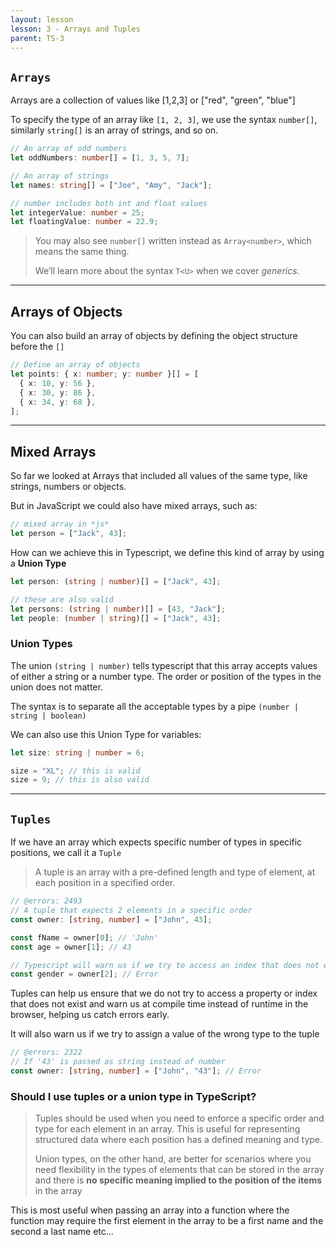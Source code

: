 ```yaml
---
layout: lesson
lesson: 3 - Arrays and Tuples
parent: TS-3
---
```


## `Arrays`

Arrays are a collection of values like [1,2,3] or ["red", "green", "blue"]

To specify the type of an array like `[1, 2, 3]`, we use the syntax `number[]`, similarly `string[]` is an array of strings, and so on.

```ts twoslash
// An array of odd numbers
let oddNumbers: number[] = [1, 3, 5, 7];

// An array of strings
let names: string[] = ["Joe", "Amy", "Jack"];

// number includes both int and float values
let integerValue: number = 25;
let floatingValue: number = 22.9;
```

> You may also see `number[]` written instead as `Array<number>`, which means the same thing.
>
> We’ll learn more about the syntax `T<U>` when we cover *generics*.

---

## Arrays of Objects

You can also build an array of objects by defining the object structure before the `[]`

```ts twoslash
// Define an array of objects
let points: { x: number; y: number }[] = [
  { x: 10, y: 56 },
  { x: 30, y: 86 },
  { x: 34, y: 68 },
];
```

---

## Mixed Arrays

So far we looked at Arrays that included all values of the same type, like strings, numbers or objects.

But in JavaScript we could also have mixed arrays, such as:

```js
// mixed array in *js*
let person = ["Jack", 43];
```

How can we achieve this in Typescript, we define this kind of array by using a **Union Type**

```ts twoslash
let person: (string | number)[] = ["Jack", 43];

// these are also valid
let persons: (string | number)[] = [43, "Jack"];
let people: (number | string)[] = ["Jack", 43];
```

### Union Types

The union `(string | number)` tells typescript that this array accepts values of either a string or a number type. The order or position of the types in the union does not matter.

The syntax is to separate all the acceptable types by a pipe `(number | string | boolean)`

We can also use this Union Type for variables:

```ts twoslash
let size: string | number = 6;

size = "XL"; // this is valid
size = 9; // this is also valid
```

---

## `Tuples`

If we have an array which expects specific number of types in specific positions, we call it a `Tuple`

> A tuple is an array with a pre-defined length and type of element, at each position in a specified order.

```ts twoslash
// @errors: 2493
// A tuple that expects 2 elements in a specific order
const owner: [string, number] = ["John", 43];

const fName = owner[0]; // 'John'
const age = owner[1]; // 43

// Typescript will warn us if we try to access an index that does not exist
const gender = owner[2]; // Error
```

Tuples can help us ensure that we do not try to access a property or index that does not exist and warn us at compile time instead of runtime in the browser, helping us catch errors early.

It will also warn us if we try to assign a value of the wrong type to the tuple

```ts twoslash
// @errors: 2322
// If '43' is passed as string instead of number
const owner: [string, number] = ["John", "43"]; // Error
```

### Should I use tuples or a union type in TypeScript?

> Tuples should be used when you need to enforce a specific order and type for each element in an array. This is useful for representing structured data where each position has a defined meaning and type.
>
> Union types, on the other hand, are better for scenarios where you need flexibility in the types of elements that can be stored in the array and there is **no specific meaning implied to the position of the items** in the array

This is most useful when passing an array into a function where the function may require the first element in the array to be a first name and the second a last name etc...
